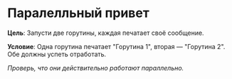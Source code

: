 # Паралелльный привет

**Цель**: Запусти две горутины, каждая печатает своё сообщение.

**Условие**: Одна горутина печатает "Горутина 1", вторая — "Горутина 2". Обе должны успеть отработать.

_Проверь, что они действительно работают параллельно._